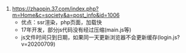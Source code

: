
1.  https://zhaopin.37.com/index.php?m=Home&c=society&a=post_info&id=1006
    -  优点：ssr渲染，php页面，加载快
    -  17年开发，部分js代码没有经过压缩(main.js等)
    -  js文件时间只到日期，如果同一天更新浏览器不会更新缓存(login.js?v=20200709)